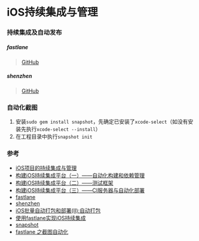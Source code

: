 # iOS持续集成与管理


### 持续集成及自动发布

##### fastlane
> [GitHub](https://github.com/fastlane/fastlane)

##### shenzhen
> [GitHub](https://github.com/nomad/shenzhen)

### 自动化截图
1. 安装`sudo gem install snapshot`，先确定已安装了`xcode-select`（如没有安装先执行`xcode-select --install`）
2. 在工程目录中执行`snapshot init`

### 参考
* [iOS项目的持续集成与管理](http://www.devtf.cn/?p=537)
* [构建iOS持续集成平台（一）——自动化构建和依赖管理](http://www.infoq.com/cn/articles/build-ios-continuous-integration-platform-part1)
* [构建iOS持续集成平台（二）——测试框架](http://www.infoq.com/cn/articles/build-ios-continuous-integration-platform-part2)
* [构建iOS持续集成平台（三）——CI服务器与自动化部署](http://www.infoq.com/cn/articles/build-ios-continuous-integration-platform-part3)
* [fastlane](https://github.com/fastlane/fastlane)
* [shenzhen](https://github.com/nomad/shenzhen)
* [iOS批量自动打包和部署(Ⅱ):自动打包](http://www.vienta.me/2016/02/24/iOS批量自动打包和部署-Ⅱ-自动打包/)
* [使用fastlane实现iOS持续集成](https://everettjf.github.io/2015/09/08/ios-ci-with-fastlane)
* [snapshot](https://github.com/fastlane/fastlane/tree/master/snapshot#quick-start)
* [fastlane 之截图自动化](https://zhuanlan.zhihu.com/p/20739972)